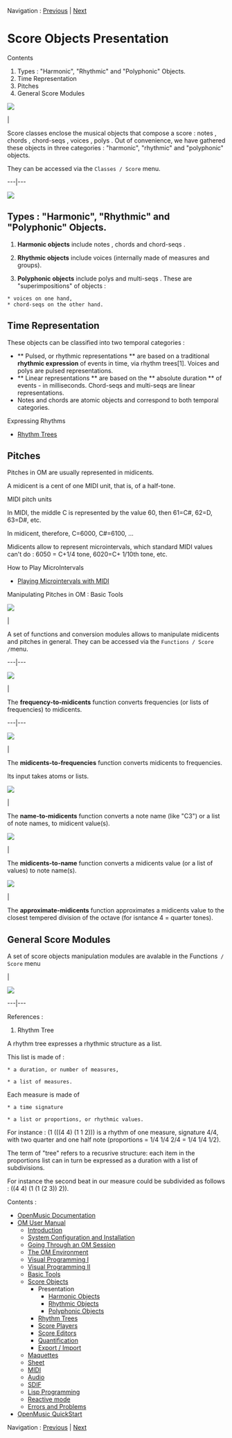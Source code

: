Navigation : [Previous](ScoreObjects "page précédente\(Score
Objects\)") | [Next](Note-Chord-Chord-seq "page
suivante\(Harmonic Objects\)")

# Score Objects Presentation

Contents

  1. Types : "Harmonic", "Rhythmic" and "Polyphonic" Objects.
  2. Time Representation
  3. Pitches
  4. General Score Modules

![](../res/classscoremenu.png)

|

Score classes enclose the musical objects that compose a score :  notes ,
chords ,  chord-seqs ,  voices ,  polys . Out of convenience, we have gathered
these objects in three categories : "harmonic", "rhythmic" and "polyphonic"
objects.

They can be accessed via the `Classes / Score` menu.  
  
---|---  
  
![](../res/schema.png)

## Types : "Harmonic", "Rhythmic" and "Polyphonic" Objects.

  1. **Harmonic objects** include  notes ,  chords and  chord-seqs . 

  2. **Rhythmic objects** include voices (internally made of  measures and  groups). 

  3. **Polyphonic objects** include  polys and  multi-seqs . These are "superimpositions" of objects :

    * voices on one hand, 
    * chord-seqs on the other hand.

## Time Representation

These objects can be classified into two temporal categories :

  * ** Pulsed, or rhythmic representations ** are based on a traditional  **rhythmic expression** of events in time, via rhythm trees[1].  Voices and  polys are pulsed representations.
  * ** Linear representations ** are based on the ** absolute duration ** of events - in milliseconds. Chord-seqs and  multi-seqs are linear representations.
  * Notes and  chords are atomic objects and correspond to both temporal categories.

Expressing Rhythms

  * [Rhythm Trees](RT)

## Pitches

Pitches in OM are usually represented in midicents.

A midicent is a cent of one MIDI unit, that is, of a half-tone.

MIDI pitch units

In MIDI, the middle C is represented by the value 60, then 61=C#, 62=D, 63=D#,
etc.

In midicent, therefore, C=6000, C#=6100, ...

Midicents allow to represent microintervals, which standard MIDI values can't
do : 6050 = C+1/4 tone, 6020=C+ 1/10th tone, etc.

How to Play MicroIntervals

  * [Playing Microintervals with MIDI](Microintervals)

Manipulating Pitches in OM : Basic Tools

![](../res/conversionmenu.png)

|

A set of functions and conversion modules allows to manipulate midicents and
pitches in general. They can be accessed via the `Functions / Score /`menu.  
  
---|---  
  
![](../res/ftomc_icon.png)

|

The  **frequency-to-midicents** function converts frequencies (or lists of
frequencies) to midicents.  
  
---|---  
  
![](../res/mctof_icon.png)

|

The  **midicents-to-frequencies** function converts midicents to frequencies.

Its input takes atoms or lists.  
  
![](../res/ntomc_icon.png)

|

The  **name-to-midicents** function converts a note name (like "C3") or a list
of note names, to midicent value(s).  
  
![](../res/mcton_icon.png)

|

The  **midicents-to-name** function converts a midicents value (or a list of
values) to note name(s).  
  
![](../res/approx_icon.png)

|

The  **approximate-midicents** function approximates a midicents value to the
closest tempered division of the octave (for isntance 4 = quarter tones).  
  
## General Score Modules

A set of score objects manipulation modules are avalable in the Functions` /
Score` menu

|

[![](../res/scfunctions_1.png)](../res/scfunctions.png "Cliquez pour
agrandir")  
  
---|---  
  
References :

  1. Rhythm Tree

A rhythm tree expresses a rhythmic structure as a list.

This list is made of :

    * a duration, or number of measures,

    * a list of measures.

Each measure is made of

    * a time signature 

    * a list or proportions, or rhythmic values.

For instance : (1 (((4 4) (1 1 2))) is a rhythm of one measure, signature 4/4,
with two quarter and one half note (proportions = 1/4 1/4 2/4 = 1/4 1/4 1/2).

The term of "tree" refers to a recusrive structure: each item in the
proportions list can in turn be expressed as a duration with a list of
subdivisions.

For instance the second beat in our measure could be subdivided as follows :
((4 4) (1 (1 (2 3)) 2)).

Contents :

  * [OpenMusic Documentation](OM-Documentation)
  * [OM User Manual](OM-User-Manual)
    * [Introduction](00-Contents)
    * [System Configuration and Installation](Installation)
    * [Going Through an OM Session](Goingthrough)
    * [The OM Environment](Environment)
    * [Visual Programming I](BasicVisualProgramming)
    * [Visual Programming II](AdvancedVisualProgramming)
    * [Basic Tools](BasicObjects)
    * [Score Objects](ScoreObjects)
      * Presentation
        * [Harmonic Objects](Note-Chord-Chord-seq)
        * [Rhythmic Objects](RhythmicObjects)
        * [Polyphonic Objects](Polyphonic)
      * [Rhythm Trees](RT)
      * [Score Players](ScorePlayer)
      * [Score Editors](ScoreEditors)
      * [Quantification](Quantification)
      * [Export / Import](ImportExport)
    * [Maquettes](Maquettes)
    * [Sheet](Sheet)
    * [MIDI](MIDI)
    * [Audio](Audio)
    * [SDIF](SDIF)
    * [Lisp Programming](Lisp)
    * [Reactive mode](Reactive)
    * [Errors and Problems](errors)
  * [OpenMusic QuickStart](QuickStart-Chapters)

Navigation : [Previous](ScoreObjects "page précédente\(Score
Objects\)") | [Next](Note-Chord-Chord-seq "page
suivante\(Harmonic Objects\)")

